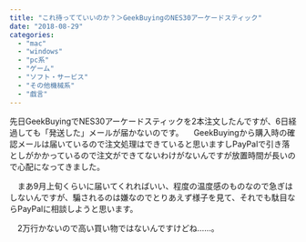 ```yaml
---
title: "これ待ってていいのか？＞GeekBuyingのNES30アーケードスティック"
date: "2018-08-29"
categories: 
  - "mac"
  - "windows"
  - "pc系"
  - "ゲーム"
  - "ソフト・サービス"
  - "その他機械系"
  - "戯言"
---
```


先日GeekBuyingでNES30アーケードスティックを2本注文したんですが、6日経過しても「発送した」メールが届かないのです。 　GeekBuyingから購入時の確認メールは届いているので注文処理はできていると思いますしPayPalで引き落としがかかっているので注文ができてないわけがないんですが放置時間が長いので心配になってきました。

　まあ9月上旬くらいに届いてくれればいい、程度の温度感のものなので急ぎはしないんですが、騙されるのは嫌なのでとりあえず様子を見て、それでも駄目ならPayPalに相談しようと思います。

　2万行かないので高い買い物ではないんですけどね……。
